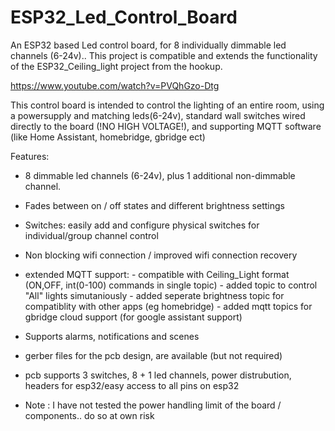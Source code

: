# ESP32_Led_Control_Board

An ESP32 based Led control board, for 8 individually dimmable led channels (6-24v).. This project is compatible and extends the functionality of the ESP32_Ceiling_light project from the hookup. 

https://www.youtube.com/watch?v=PVQhGzo-Dtg

This control board is intended to control the lighting of an entire room, using a powersupply and matching leds(6-24v), standard wall switches wired directly to the board (!NO HIGH VOLTAGE!), and supporting MQTT software (like Home Assistant, homebridge, gbridge ect) 
    
Features:
  - 8 dimmable led channels (6-24v), plus 1 additional non-dimmable channel.
  - Fades between on / off states and different brightness settings
  - Switches:  easily add and configure physical switches for individual/group channel control 
  - Non blocking wifi connection / improved wifi connection recovery 
  - extended MQTT support: 
              - compatible with Ceiling_Light format (ON,OFF, int(0-100) commands in single topic)
              - added topic to control "All" lights simutaniously
              - added seperate brightness topic for compatiblity with other apps (eg homebridge)
              - added mqtt topics for gbridge cloud support (for google assistant support)
  - Supports alarms, notifications and scenes
  - gerber files for the pcb design, are available (but not required)
  - pcb supports 3 switches, 8 + 1 led channels, power distrubution, headers for esp32/easy access to all pins on esp32
 
  - Note : I have not tested the power handling limit of the board / components.. do so at own risk  
